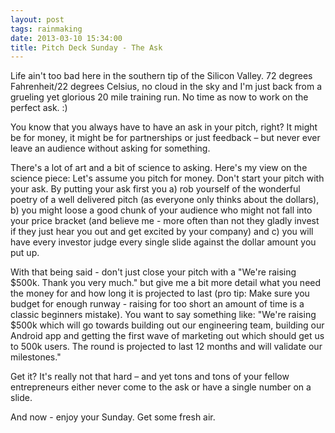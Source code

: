 ```yaml
---
layout: post
tags: rainmaking
date: 2013-03-10 15:34:00
title: Pitch Deck Sunday - The Ask
---
```

Life ain't too bad here in the southern tip of the Silicon Valley. 72 degrees Fahrenheit/22 degrees Celsius, no cloud in the sky and I'm just back from a grueling yet glorious 20 mile training run. No time as now to work on the perfect ask. :)

You know that you always have to have an ask in your pitch, right? It might be for money, it might be for partnerships or just feedback – but never ever leave an audience without asking for something.

There's a lot of art and a bit of science to asking. Here's my view on the science piece: Let's assume you pitch for money. Don't start your pitch with your ask. By putting your ask first you a) rob yourself of the wonderful poetry of a well delivered pitch (as everyone only thinks about the dollars), b) you might loose a good chunk of your audience who might not fall into your price bracket (and believe me - more often than not they gladly invest if they just hear you out and get excited by your company) and c) you will have every investor judge every single slide against the dollar amount you put up.

With that being said - don't just close your pitch with a "We're raising $500k. Thank you very much." but give me a bit more detail what you need the money for and how long it is projected to last (pro tip: Make sure you budget for enough runway - raising for too short an amount of time is a classic beginners mistake). You want to say something like: "We're raising $500k which will go towards building out our engineering team, building our Android app and getting the first wave of marketing out which should get us to 500k users. The round is projected to last 12 months and will validate our milestones."

Get it? It's really not that hard – and yet tons and tons of your fellow entrepreneurs either never come to the ask or have a single number on a slide.

And now - enjoy your Sunday. Get some fresh air.